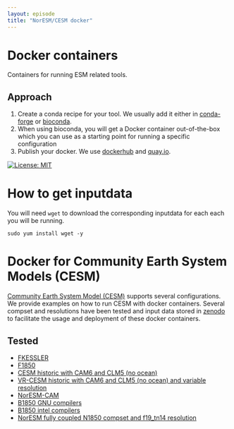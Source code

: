 ```yaml
---
layout: episode
title: "NorESM/CESM docker"
---
```


# Docker containers

Containers for running ESM related tools.

## Approach

1. Create a conda recipe for your tool. We usually add it either in [conda-forge](https://conda-forge.org/) or [bioconda](https://bioconda.github.io/).
2. When using bioconda, you will get a Docker container out-of-the-box which you can use as a starting point for running a specific configuration
3. Publish your docker. We use [dockerhub](https://hub.docker.com/) and [quay.io](https://quay.io).

[![License: MIT](https://img.shields.io/badge/License-MIT-yellow.svg)](https://opensource.org/licenses/MIT)


# How to get inputdata

You will need `wget` to download the corresponding inputdata for each each you will be running.

```
sudo yum install wget -y
```

# Docker for Community Earth System Models (CESM) 

[Community Earth System Model (CESM)](http://www.cesm.ucar.edu/models/) supports several configurations. We provide examples on how to run CESM with docker containers. Several compset and resolutions have been tested and input data stored in [zenodo](https://zenodo.org/) to facilitate the usage and deployment of these docker containers.

## Tested

- [FKESSLER](https://github.com/NordicESMhub/fkessler_docker)
- [F1850](https://github.com/NordicESMhub/F1850_docker)
- [CESM historic with CAM6 and CLM5 (no ocean)](https://github.com/NordicESMhub/hc6l5_docker)
- [VR-CESM historic with CAM6 and CLM5 (no ocean) and variable resolution](https://github.com/NordicESMhub/VR-CESM_docker)
- [NorESM-CAM](https://github.com/NorESMhub/NorESMCAM_docker)
- [B1850 GNU compilers](https://github.com/NordicESMhub/B1850_docker)
- [B1850 intel compilers](https://github.com/NordicESMhub/B1850_docker_intel)
- [NorESM fully coupled N1850 compset and f19_tn14 resolution](https://github.com/NorESMhub/i16N1850_docker)

